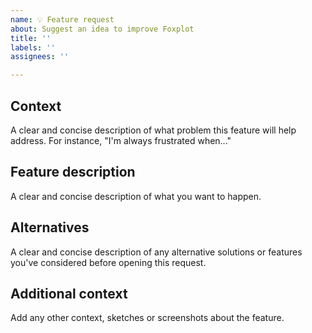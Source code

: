 ```yaml
---
name: 💡 Feature request
about: Suggest an idea to improve Foxplot
title: ''
labels: ''
assignees: ''

---
```


## Context

A clear and concise description of what problem this feature will help address. For instance, "I'm always frustrated when..."

## Feature description

A clear and concise description of what you want to happen.

## Alternatives

A clear and concise description of any alternative solutions or features you've considered before opening this request.

## Additional context

Add any other context, sketches or screenshots about the feature.
